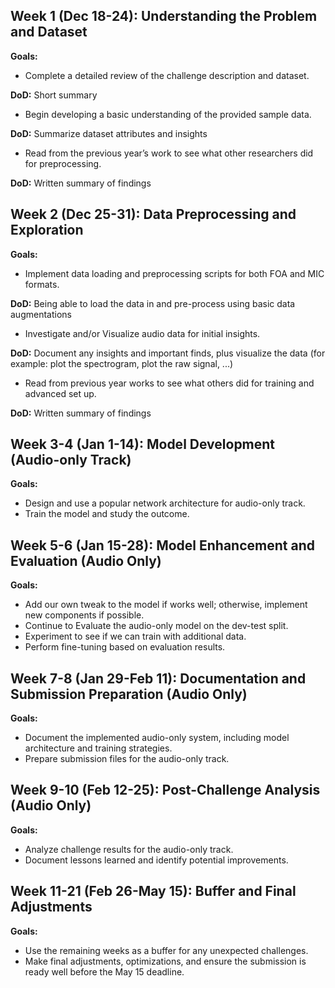 ## Week 1 (Dec 18-24): Understanding the Problem and Dataset

**Goals:**
- Complete a detailed review of the challenge description and dataset.
  
**DoD:** Short summary
  
- Begin developing a basic understanding of the provided sample data.
  
**DoD:** Summarize dataset attributes and insights

- Read from the previous year’s work to see what other researchers did for preprocessing.
  
**DoD:** Written summary of findings

## Week 2 (Dec 25-31): Data Preprocessing and Exploration

**Goals:**
- Implement data loading and preprocessing scripts for both FOA and MIC formats.
  
**DoD:** Being able to load the data in and pre-process using basic data augmentations

- Investigate and/or Visualize audio data for initial insights.
  
**DoD:** Document any insights and important finds, plus visualize the data (for example: plot the spectrogram, plot the raw signal, ...)

- Read from previous year works to see what others did for training and advanced set up.
  
**DoD:** Written summary of findings


## Week 3-4 (Jan 1-14): Model Development (Audio-only Track)

**Goals:**
- Design and use a popular network architecture for audio-only track.
- Train the model and study the outcome.

## Week 5-6 (Jan 15-28): Model Enhancement and Evaluation (Audio Only)

**Goals:**
- Add our own tweak to the model if works well; otherwise, implement new components if possible.
- Continue to Evaluate the audio-only model on the dev-test split.
- Experiment to see if we can train with additional data.
- Perform fine-tuning based on evaluation results.

## Week 7-8 (Jan 29-Feb 11): Documentation and Submission Preparation (Audio Only)

**Goals:**
- Document the implemented audio-only system, including model architecture and training strategies.
- Prepare submission files for the audio-only track.

## Week 9-10 (Feb 12-25): Post-Challenge Analysis (Audio Only)

**Goals:**
- Analyze challenge results for the audio-only track.
- Document lessons learned and identify potential improvements.

## Week 11-21 (Feb 26-May 15): Buffer and Final Adjustments

**Goals:**
- Use the remaining weeks as a buffer for any unexpected challenges.
- Make final adjustments, optimizations, and ensure the submission is ready well before the May 15 deadline.
